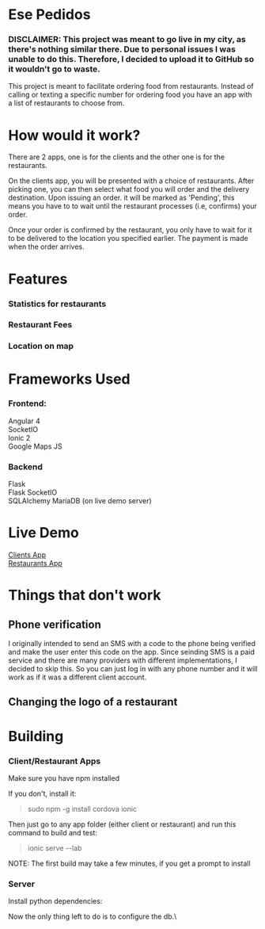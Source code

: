 # Ese Pedidos

### DISCLAIMER: This project was meant to go live in my city, as there's nothing similar there. Due to personal issues I was unable to do this. Therefore, I decided to upload it to GitHub so it wouldn't go to waste.

This project is meant to facilitate ordering food from restaurants. Instead of calling or texting a specific number for ordering food you have an app with a list of restaurants to choose from.

# How would it work?

There are 2 apps, one is for the clients and the other one is for the restaurants.

On the clients app, you will be presented with a choice of restaurants. After picking one, you can then select what food you will order and the delivery destination. Upon issuing an order. it will be marked as 'Pending', this means you have to to wait until the restaurant processes (i.e, confirms) your order.

Once your order is confirmed by the restaurant, you only have to wait for it to be delivered to the location you specified earlier. The payment is made when the order arrives.

# Features

### Statistics for restaurants

### Restaurant Fees

### Location on map

# Frameworks Used

### Frontend:

Angular 4\
SocketIO\
Ionic 2\
Google Maps JS

### Backend

Flask\
Flask SocketIO\
SQLAlchemy
MariaDB (on live demo server)

# Live Demo

[Clients App](http://siwka.net/ese-pedidos/client)\
[Restaurants App](http://siwka.net/ese-pedidos/restaurant)

# Things that don't work

## Phone verification
I originally intended to send an SMS with a code to the phone being verified and make the user enter this code on the app. Since seinding SMS is a paid service and there are many providers with different implementations, I decided to skip this. So you can just log in with any phone number and it will work as if it was a different client account.

## Changing the logo of a restaurant

# Building
### Client/Restaurant Apps
Make sure you have npm installed

If you don't, install it:
>sudo npm -g install cordova ionic

Then just go to any app folder (either client or restaurant) and run this command to build and test:
>ionic serve --lab

NOTE: The first build may take a few minutes, if you get a prompt to install 

### Server
Install python dependencies:

Now the only thing left to do is to configure the db.\



